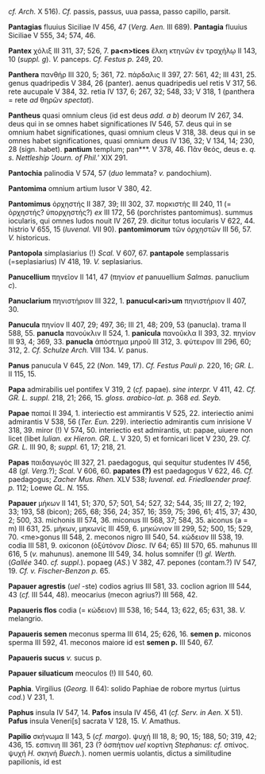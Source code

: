 *cf. Arch.* X 516). *Cf.* passis, passus, uua passa, passo capillo, parsit.

**Pantagias** fluuius Siciliae IV 456, 47 (*Verg. Aen.* III 689).
**Pantagia** fluuius Siciliae V 555, 34; 574, 46.

**Pantex** χόλιξ III 311, 37; 526, 7. **pa\<n\>tices** ἕλκη κτηνῶν ἐν
τραχήλῳ II 143, 10 (*suppl. g*). *V.* panceps. *Cf. Festus p.* 249, 20.

**Panthera** πανθήρ III 320, 5; 361, 72. πάρδαλις II 397, 27: 561, 42;
III 431, 25. genus quadripedis V 384, 26 (panter). aenus quadripedis uel
retis V 317, 56. rete aucupale V 384, 32. retia IV 137, 6; 267, 32; 548,
33; V 318, 1 (panthera = rete *ad* θηρῶν *spectat*).

**Pantheus** quasi omnium cleus (id est deus *add. a b*) deorum IV 267,
34. deus qui in se omnes habet significationes IV 546, 57. deus qui in
se omnium habet significationes, quasi omnium cleus V 318, 38. deus qui
in se omnes habet significationes, quasi omnium deus IV 136, 32; V 134,
14; 230, 28 (sign. habet). **pantium** templum; pan\*\*\*. V 378, 46. Πᾶν
θεός, deus e. *q. s. Nettleship 'Journ. of Phil.'* XIX 291.

**Pantochia** palinodia V 574, 57 (*duo* lemmata? *v.* pandochium).

**Pantomima** omnium artium lusor V 380, 42.

**Pantomimus** ὀρχηστής II 387, 39; III 302, 37. πορκιστής III 240, 11
(= ὀρχηστής? ὑπορχηστής?) *ex* III 172, 56 (porchristes pantomimus).
summus iocularis, qui omnes ludos nouit IV 267, 29. dicitur totus
iocularis V 622, 44. histrio V 655, 15 (*Iuvenal.* VII 90).
**pantomimorum** τῶν ὀρχηστῶν III 56, 57. *V.* historicus.

**Pantopola** simplasiarius (!) *Scal.* V 607, 67. **pantapole**
semplassaris (=seplasiarius) IV 418, 19. *V.* seplasiarius.

**Panucellium** πηνεῖον II 141, 47 (πηνίον *et* panuuellium *Salmas.*
panuclium *c*).

**Panuclarium** πηνιστήριον III 322, 1. **panucul\<ari\>um** πηνιστήριον
II 407, 30.

**Panucula** πηνίον II 407, 29; 497, 36; III 21, 48; 209, 53 (panucla).
trama II 588, 55. **panucla** πανούκλιν II 524, 1. **panicula** πανοῦκλα
II 393, 32. πηνίον III 93, 4; 369, 33. **panucla** ἀπόστημα μηροῦ III
312, 3. φύτειρον III 296, 60; 312, 2. *Cf. Schulze Arch.* VIII 134. *V.*
panus.

**Panus** panucula V 645, 22 (*Non.* 149, 17). *Cf. Festus Pauli p.*
220, 16; *GR. L.* II 115, 15.

**Papa** admirabilis uel pontifex V 319, 2 (*cf.* papae). *sine
interpr.* V 411, 42. *Cf. GR. L. suppl.* 218, 21; 266, 15. *gloss.
arabico-lat. p.* 368 *ed. Seyb.*

**Papae** παπαί II 394, 1. interiectio est ammirantis V 525, 22.
interiectio animi admirantis V 538, 56 (*Ter. Eun.* 229). interiectio
admirantis cum inrisione V 318, 39. miror (!) V 574, 50. interiectio est
admirantis, ut: papae, uiuere non licet (libet *Iulian. ex Hieron. GR.
L.* V 320, 5) et fornicari licet V 230, 29. *Cf. GR. L.* III 90, 8;
*suppl.* 61, 17; 218, 21.

**Papas** παιδαγωγός III 327, 21. paedagogus, qui sequitur studentes IV
456, 48 (*gl. Verg.*?); *Scal.* V 606, 60. **papates (?)** est
paedagogus V 622, 46. *Cf.* paedagogus; *Zacher Mus. Rhen.* XLV 538;
*Iuvenal. ed. Friedlaender praef. p.* 112; Loewe *GL. N.* 155.

**Papauer** μήκων II 141, 51; 370, 57; 501, 54; 527, 32; 544, 35; III
27, 2; 192, 33; 193, 58 (bicon); 265, 68; 356, 24; 357, 16; 359, 75;
396, 61; 415, 37; 430, 2; 500, 33. michonis III 574, 36. miconus III
568, 37; 584, 35. aiconus (a = m) III 631, 25. μήκων, μηκωνίς III 459,
6. μηκώνιον III 299, 52; 500, 15; 529, 70. \<me\>gonus III 548, 2.
meconos nigro III 540, 54. κώδειον III 538, 19. codia III 581, 9.
oxiconon (ὀξύτόνον *Diosc.* IV 64; 65) III 570, 65. mahunus III 616, 5
(*v.* mahunus). anemone III 549, 34. hoIus somnifer (!) *gl. Werth.*
(*Gallée* 340. *cf. suppl.*). popaeg (*AS.*) V 382, 47. pepones
(contam.?) IV 547, 19. *Cf. v. Fischer-Benzon p.* 65.

**Papauer agrestis** (*uel* -ste) codios agrius III 581, 33. coclion
agrion III 544, 43 (*cf.* III 544, 48). meocarius (mecon agrius?) III
568, 42.

**Papaueris flos** codia (= κώδειον) III 538, 16; 544, 13; 622, 65; 631,
38. *V.* melangrio.

**Papaueris semen** meconus sperma III 614, 25; 626, 16. **semen p.**
miconos sperma III 592, 41. meconos maiore id est **semen p.** III 540,
67.

**Papaueris sucus** *v.* sucus p.

**Papauer siluaticum** meoculos (!) III 540, 60.

**Paphia**. Virgilius (*Georg.* II 64): solido Paphiae de robore myrtus
(uirtus *cod.*) V 231, 1.

**Paphus** insula IV 547, 14. **Pafos** insula IV 456, 41 (*cf. Serv. in
Aen.* X 51). **Pafus** insula Veneri\[s\] sacrata V 128, 15. *V.*
Amathus.

**Papilio** σκήνωμα II 143, 5 (*cf. margo*). ψυχή III 18, 8; 90, 15;
188, 50; 319, 42; 436, 15. εσπινιη III 361, 23 (? ὀσπήτιον *uel* κορτίνη
*Stephanus*: *cf.* σπίνος. ψυχή *H.* σκηνή *Buech.*). nomen uermis
uolantis, dictus a similitudine papilionis, id est
